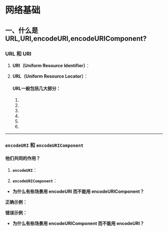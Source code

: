 # 网络基础

## 一、什么是URL,URI,encodeURI,encodeURIComponent?

### URL 和 URI

1. **URI（Uniform Resource Identifier）**：
  

2. **URL（Uniform Resource Locator）**：


    #### URL⼀般包括⼏⼤部分：
    1. 
    2. 
    3. 
    4. 
    5. 
    6. 

---

### `encodeURI` 和 `encodeURIComponent`

#### 他们共同的作用？

1. **`encodeURI`**：

2. **`encodeURIComponent`**：
   
- **为什么有些场景用 encodeURI 而不能用 encodeURIComponent？**


**正确示例：**


**错误示例：**

- **为什么有些场景用 encodeURIComponent 而不能用 encodeURI？**






